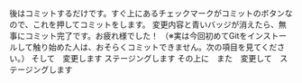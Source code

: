 後はコミットするだけです。すぐ上にあるチェックマークがコミットのボタンなので、これを押してコミットをします。
変更内容と青いバッジが消えたら、無事にコミット完了です。お疲れ様でした！
（※実は今回初めてGitをインストールして触り始めた人は、おそらくコミットできません。次の項目を見てください。）
そして　変更します
ステージングします
その上に　また　変更して　ステージングします